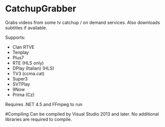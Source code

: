 # CatchupGrabber
Grabs videos from some tv catchup / on demand services.
Also downloads subtitles if available.

Supports:
+ Clan RTVE
+ Tenplay
+ Plus7
+ RTE (HLS only)
+ DPlay (Italian) (HLS)
+ TV3 (ccma.cat)
+ Super3
+ SVTPlay
+ 9Now
+ Prima (Cz)

Requires .NET 4.5 and FFmpeg to run

#Compiling
Can be compiled by Visual Studio 2013 and later. No additional libraries are required to compile.